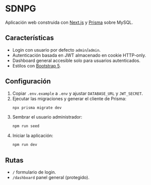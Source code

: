# SDNPG

Aplicación web construida con [Next.js](https://nextjs.org/) y [Prisma](https://www.prisma.io/) sobre MySQL.

## Características

- Login con usuario por defecto `admin`/`admin`.
- Autenticación basada en JWT almacenado en cookie HTTP-only.
- Dashboard general accesible solo para usuarios autenticados.
- Estilos con [Bootstrap 5](https://getbootstrap.com/).

## Configuración

1. Copiar `.env.example` a `.env` y ajustar `DATABASE_URL` y `JWT_SECRET`.
2. Ejecutar las migraciones y generar el cliente de Prisma:
   ```bash
   npx prisma migrate dev
   ```
3. Sembrar el usuario administrador:
   ```bash
   npm run seed
   ```
4. Iniciar la aplicación:
   ```bash
   npm run dev
   ```

## Rutas

- `/` formulario de login.
- `/dashboard` panel general (protegido).


